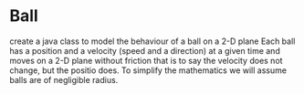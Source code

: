 # Ball
create a java class  to model the behaviour of a ball on a 2-D plane
Each ball has a position and a velocity (speed and a direction) at a given time and moves on a 2-D plane without friction that is to
say the velocity does not change, but the positio does. To simplify the mathematics we will assume balls are of negligible radius.
